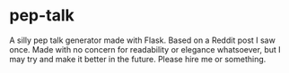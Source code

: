 # pep-talk
A silly pep talk generator made with Flask. Based on a Reddit post I saw once. Made with no concern for readability or elegance whatsoever, but I may try and make it better in the future. Please hire me or something.
